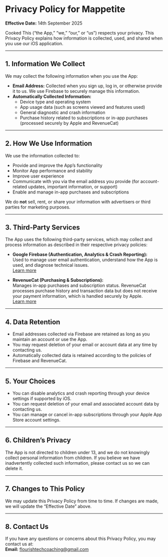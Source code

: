 # Privacy Policy for Mappetite

**Effective Date:** 14th September 2025

Cooked This (“the App,” “we,” “our,” or “us”) respects your privacy. This Privacy Policy explains how information is collected, used, and shared when you use our iOS application.

---

## 1. Information We Collect
We may collect the following information when you use the App:  
- **Email Address:** Collected when you sign up, log in, or otherwise provide it to us. We use Firebase to securely manage this information.  
- **Automatically Collected Information:**  
  - Device type and operating system  
  - App usage data (such as screens viewed and features used)  
  - General diagnostic and crash information  
  - Purchase history related to subscriptions or in-app purchases (processed securely by Apple and RevenueCat)  

---

## 2. How We Use Information
We use the information collected to:  
- Provide and improve the App’s functionality  
- Monitor App performance and stability  
- Improve user experience  
- Communicate with you via the email address you provide (for account-related updates, important information, or support)  
- Enable and manage in-app purchases and subscriptions  

We do **not** sell, rent, or share your information with advertisers or third parties for marketing purposes.  

---

## 3. Third-Party Services
The App uses the following third-party services, which may collect and process information as described in their respective privacy policies:

- **Google Firebase (Authentication, Analytics & Crash Reporting):**  
  Used to manage user email authentication, understand how the App is used, and diagnose technical issues.  
  [Learn more](https://firebase.google.com/support/privacy)  

- **RevenueCat (Purchasing & Subscriptions):**  
  Manages in-app purchases and subscription status. RevenueCat processes purchase history and transaction data but does not receive your payment information, which is handled securely by Apple.  
  [Learn more](https://www.revenuecat.com/privacy/)  

---

## 4. Data Retention
- Email addresses collected via Firebase are retained as long as you maintain an account or use the App.  
- You may request deletion of your email or account data at any time by contacting us.  
- Automatically collected data is retained according to the policies of Firebase and RevenueCat.  

---

## 5. Your Choices
- You can disable analytics and crash reporting through your device settings if supported by iOS.  
- You can request deletion of your email and associated account data by contacting us.  
- You can manage or cancel in-app subscriptions through your Apple App Store account settings.  

---

## 6. Children’s Privacy
The App is not directed to children under 13, and we do not knowingly collect personal information from children. If you believe we have inadvertently collected such information, please contact us so we can delete it.  

---

## 7. Changes to This Policy
We may update this Privacy Policy from time to time. If changes are made, we will update the “Effective Date” above.  

---

## 8. Contact Us
If you have any questions or concerns about this Privacy Policy, you may contact us at:  
**Email:** flourishtechcoaching@gmail.com  
